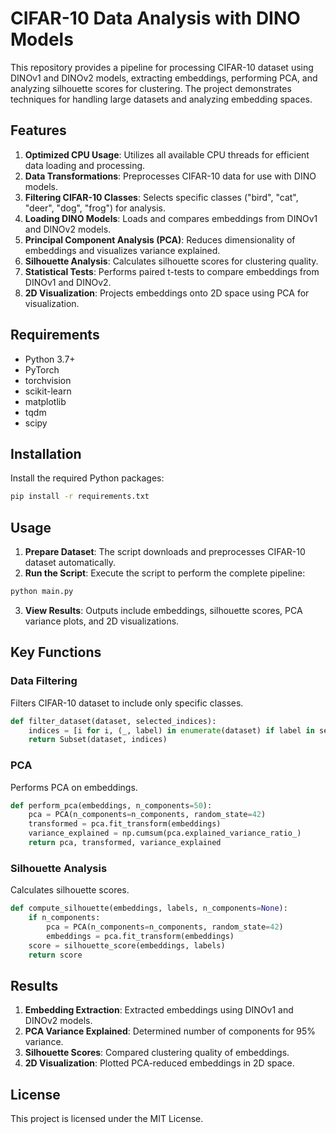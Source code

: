 # CIFAR-10 Data Analysis with DINO Models

This repository provides a pipeline for processing CIFAR-10 dataset using DINOv1 and DINOv2 models, extracting embeddings, performing PCA, and analyzing silhouette scores for clustering. The project demonstrates techniques for handling large datasets and analyzing embedding spaces.

## Features

1. **Optimized CPU Usage**: Utilizes all available CPU threads for efficient data loading and processing.
2. **Data Transformations**: Preprocesses CIFAR-10 data for use with DINO models.
3. **Filtering CIFAR-10 Classes**: Selects specific classes ("bird", "cat", "deer", "dog", "frog") for analysis.
4. **Loading DINO Models**: Loads and compares embeddings from DINOv1 and DINOv2 models.
5. **Principal Component Analysis (PCA)**: Reduces dimensionality of embeddings and visualizes variance explained.
6. **Silhouette Analysis**: Calculates silhouette scores for clustering quality.
7. **Statistical Tests**: Performs paired t-tests to compare embeddings from DINOv1 and DINOv2.
8. **2D Visualization**: Projects embeddings onto 2D space using PCA for visualization.

## Requirements

- Python 3.7+
- PyTorch
- torchvision
- scikit-learn
- matplotlib
- tqdm
- scipy

## Installation

Install the required Python packages:

```bash
pip install -r requirements.txt
```

## Usage

1. **Prepare Dataset**: The script downloads and preprocesses CIFAR-10 dataset automatically.
2. **Run the Script**: Execute the script to perform the complete pipeline:

```bash
python main.py
```

3. **View Results**: Outputs include embeddings, silhouette scores, PCA variance plots, and 2D visualizations.

## Key Functions

### Data Filtering

Filters CIFAR-10 dataset to include only specific classes.

```python
def filter_dataset(dataset, selected_indices):
    indices = [i for i, (_, label) in enumerate(dataset) if label in selected_indices]
    return Subset(dataset, indices)
```

### PCA

Performs PCA on embeddings.

```python
def perform_pca(embeddings, n_components=50):
    pca = PCA(n_components=n_components, random_state=42)
    transformed = pca.fit_transform(embeddings)
    variance_explained = np.cumsum(pca.explained_variance_ratio_)
    return pca, transformed, variance_explained
```

### Silhouette Analysis

Calculates silhouette scores.

```python
def compute_silhouette(embeddings, labels, n_components=None):
    if n_components:
        pca = PCA(n_components=n_components, random_state=42)
        embeddings = pca.fit_transform(embeddings)
    score = silhouette_score(embeddings, labels)
    return score
```

## Results

1. **Embedding Extraction**: Extracted embeddings using DINOv1 and DINOv2 models.
2. **PCA Variance Explained**: Determined number of components for 95% variance.
3. **Silhouette Scores**: Compared clustering quality of embeddings.
4. **2D Visualization**: Plotted PCA-reduced embeddings in 2D space.

## License

This project is licensed under the MIT License.
